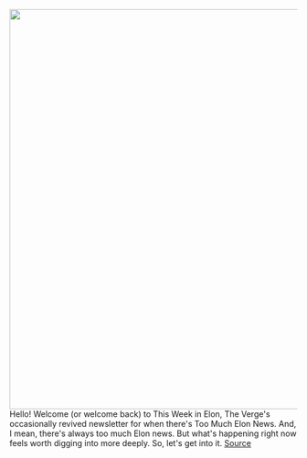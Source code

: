 <img src='https://cdn.vox-cdn.com/thumbor/lQK-8o2OdoogopXfgMvow2WnoWQ=/0x0:2040x1360/1200x800/filters:focal(857x517:1183x843)/cdn.vox-cdn.com/uploads/chorus_image/image/70941394/This_Week_in_Elon_Social.0.png' width='700px' /><br/>
Hello! Welcome (or welcome back) to This Week in Elon, The Verge's occasionally revived newsletter for when there's Too Much Elon News. And, I mean, there's always too much Elon news. But what's happening right now feels worth digging into more deeply. So, let's get into it.
<a href='https://www.theverge.com/2022/6/3/23153369/this-week-in-elon-musk-twitter-spacex-tesla'> Source <a/>